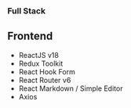 ### Full Stack

## Frontend

- ReactJS v18
- Redux Toolkit
- React Hook Form
- React Router v6
- React Markdown / Simple Editor
- Axios
